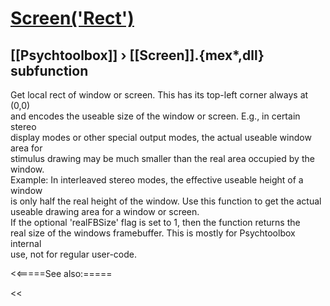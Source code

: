 # [Screen('Rect')](Screen-Rect) 
## [[Psychtoolbox]] &#8250; [[Screen]].{mex*,dll} subfunction


Get local rect of window or screen. This has its top-left corner always at (0,0)  
and encodes the useable size of the window or screen. E.g., in certain stereo  
display modes or other special output modes, the actual useable window area for  
stimulus drawing may be much smaller than the real area occupied by the window.  
Example: In interleaved stereo modes, the effective useable height of a window  
is only half the real height of the window. Use this function to get the actual  
useable drawing area for a window or screen.  
If the optional 'realFBSize' flag is set to 1, then the function returns the  
real size of the windows framebuffer. This is mostly for Psychtoolbox internal  
use, not for regular user-code.  
  


<<=====See also:=====

<<